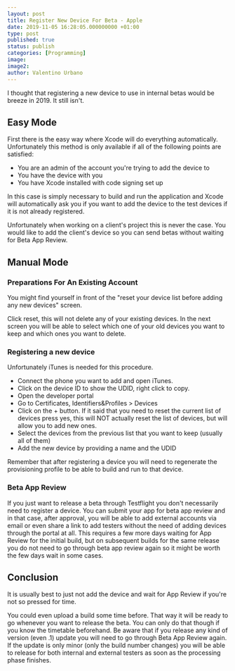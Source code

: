 ```yaml
---
layout: post
title: Register New Device For Beta - Apple
date: 2019-11-05 16:28:05.000000000 +01:00
type: post
published: true
status: publish
categories: [Programming]
image:
image2:
author: Valentino Urbano
---
```


I thought that registering a new device to use in internal betas would be breeze in 2019. It still isn't.

## Easy Mode

First there is the easy way where Xcode will do everything automatically. Unfortunately this method is only available if all of the following points are satisfied:
- You are an admin of the account you're trying to add the device to
- You have the device with you
- You have Xcode installed with code signing set up

In this case is simply necessary to build and run the application and Xcode will automatically ask you if you want to add the device to the test devices if it is not already registered.

Unfortunately when working on a client's project this is never the case. You would like to add the client's device so you can send betas without waiting for Beta App Review.

## Manual Mode

### Preparations For An Existing Account

You might find yourself in front of the "reset your device list before adding any new devices" screen.

Click reset, this will not delete any of your existing devices. In the next screen you will be able to select which one of your old devices you want to keep and which ones you want to delete.

### Registering a new device

Unfortunately iTunes is needed for this procedure.

- Connect the phone you want to add and open iTunes.
- Click on the device ID to show the UDID, right click to copy.
- Open the developer portal
- Go to Certificates, Identifiers&Profiles > Devices
- Click on the + button. If it said that you need to reset the current list of devices press yes, this will NOT actually reset the list of devices, but will allow you to add new ones.
- Select the devices from the previous list that you want to keep (usually all of them)
- Add the new device by providing a name and the UDID

Remember that after registering a device you will need to regenerate the provisioning profile to be able to build and run to that device.

### Beta App Review

If you just want to release a beta through Testflight you don't necessarily need to register a device. You can submit your app for beta app review and in that case, after approval, you will be able to add external accounts via email or even share a link to add testers without the need of adding devices through the portal at all. This requires a few more days waiting for App Review for the initial build, but on subsequent builds for the same release you do not need to go through beta app review again so it might be worth the few days wait in some cases.

## Conclusion

It is usually best to just not add the device and wait for App Review if you're not so pressed for time.

You could even upload a build some time before. That way it will be ready to go whenever you want to release the beta. You can only do that though if you know the timetable beforehand. Be aware that if you release any kind of version (even .1) update you will need to go through Beta App Review again. If the update is only minor (only the build number changes) you will be able to release for both internal and external testers as soon as the processing phase finishes.
